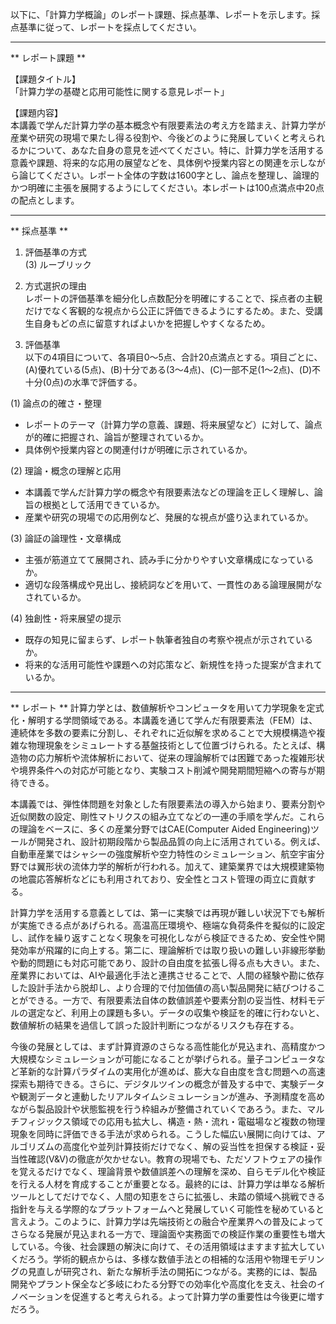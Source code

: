 以下に、「計算力学概論」のレポート課題、採点基準、レポートを示します。採点基準に従って、レポートを採点してください。

---------------------------------------
** レポート課題 **

【課題タイトル】  
「計算力学の基礎と応用可能性に関する意見レポート」

【課題内容】  
本講義で学んだ計算力学の基本概念や有限要素法の考え方を踏まえ、計算力学が産業や研究の現場で果たし得る役割や、今後どのように発展していくと考えられるかについて、あなた自身の意見を述べてください。特に、計算力学を活用する意義や課題、将来的な応用の展望などを、具体例や授業内容との関連を示しながら論じてください。レポート全体の字数は1600字とし、論点を整理し、論理的かつ明確に主張を展開するようにしてください。本レポートは100点満点中20点の配点とします。

---------------------------------------
** 採点基準 **

1. 評価基準の方式  
(3) ルーブリック

2. 方式選択の理由  
レポートの評価基準を細分化し点数配分を明確にすることで、採点者の主観だけでなく客観的な視点から公正に評価できるようにするため。また、受講生自身もどの点に留意すればよいかを把握しやすくなるため。

3. 評価基準  
以下の4項目について、各項目0～5点、合計20点満点とする。項目ごとに、(A)優れている(5点)、(B)十分である(3～4点)、(C)一部不足(1～2点)、(D)不十分(0点)の水準で評価する。  

(1) 論点の的確さ・整理  
- レポートのテーマ（計算力学の意義、課題、将来展望など）に対して、論点が的確に把握され、論旨が整理されているか。  
- 具体例や授業内容との関連付けが明確に示されているか。  

(2) 理論・概念の理解と応用  
- 本講義で学んだ計算力学の概念や有限要素法などの理論を正しく理解し、論旨の根拠として活用できているか。  
- 産業や研究の現場での応用例など、発展的な視点が盛り込まれているか。  

(3) 論証の論理性・文章構成  
- 主張が筋道立てて展開され、読み手に分かりやすい文章構成になっているか。  
- 適切な段落構成や見出し、接続詞などを用いて、一貫性のある論理展開がなされているか。  

(4) 独創性・将来展望の提示  
- 既存の知見に留まらず、レポート執筆者独自の考察や視点が示されているか。  
- 将来的な活用可能性や課題への対応策など、新規性を持った提案が含まれているか。  

---------------------------------------
** レポート **
計算力学とは、数値解析やコンピュータを用いて力学現象を定式化・解明する学問領域である。本講義を通じて学んだ有限要素法（FEM）は、連続体を多数の要素に分割し、それぞれに近似解を求めることで大規模構造や複雑な物理現象をシミュレートする基盤技術として位置づけられる。たとえば、構造物の応力解析や流体解析において、従来の理論解析では困難であった複雑形状や境界条件への対応が可能となり、実験コスト削減や開発期間短縮への寄与が期待できる。

本講義では、弾性体問題を対象とした有限要素法の導入から始まり、要素分割や近似関数の設定、剛性マトリクスの組み立てなどの一連の手順を学んだ。これらの理論をベースに、多くの産業分野ではCAE(Computer Aided Engineering)ツールが開発され、設計初期段階から製品品質の向上に活用されている。例えば、自動車産業ではシャシーの強度解析や空力特性のシミュレーション、航空宇宙分野では翼形状の流体力学的解析が行われる。加えて、建築業界では大規模建築物の地震応答解析などにも利用されており、安全性とコスト管理の両立に貢献する。

計算力学を活用する意義としては、第一に実験では再現が難しい状況下でも解析が実施できる点があげられる。高温高圧環境や、極端な負荷条件を擬似的に設定し、試作を繰り返すことなく現象を可視化しながら検証できるため、安全性や開発効率が飛躍的に向上する。第二に、理論解析では取り扱いの難しい非線形挙動や動的問題にも対応可能であり、設計の自由度を拡張し得る点も大きい。また、産業界においては、AIや最適化手法と連携させることで、人間の経験や勘に依存した設計手法から脱却し、より合理的で付加価値の高い製品開発に結びつけることができる。一方で、有限要素法自体の数値誤差や要素分割の妥当性、材料モデルの選定など、利用上の課題も多い。データの収集や検証を的確に行わないと、数値解析の結果を過信して誤った設計判断につながるリスクも存在する。

今後の発展としては、まず計算資源のさらなる高性能化が見込まれ、高精度かつ大規模なシミュレーションが可能になることが挙げられる。量子コンピュータなど革新的な計算パラダイムの実用化が進めば、膨大な自由度を含む問題への高速探索も期待できる。さらに、デジタルツインの概念が普及する中で、実験データや観測データと連動したリアルタイムシミュレーションが進み、予測精度を高めながら製品設計や状態監視を行う枠組みが整備されていくであろう。また、マルチフィジックス領域での応用も拡大し、構造・熱・流れ・電磁場など複数の物理現象を同時に評価できる手法が求められる。こうした幅広い展開に向けては、アルゴリズムの高度化や並列計算技術だけでなく、解の妥当性を担保する検証・妥当性確認(V&V)の徹底が欠かせない。教育の現場でも、ただソフトウェアの操作を覚えるだけでなく、理論背景や数値誤差への理解を深め、自らモデル化や検証を行える人材を育成することが重要となる。最終的には、計算力学は単なる解析ツールとしてだけでなく、人間の知恵をさらに拡張し、未踏の領域へ挑戦できる指針を与える学際的なプラットフォームへと発展していく可能性を秘めていると言えよう。このように、計算力学は先端技術との融合や産業界への普及によってさらなる発展が見込まれる一方で、理論面や実務面での検証作業の重要性も増大している。今後、社会課題の解決に向けて、その活用領域はますます拡大していくだろう。学術的観点からは、多様な数値手法との相補的な活用や物理モデリングの見直しが研究され、新たな解析手法の開拓につながる。実務的には、製品開発やプラント保全など多岐にわたる分野での効率化や高度化を支え、社会のイノベーションを促進すると考えられる。よって計算力学の重要性は今後更に増すだろう。

